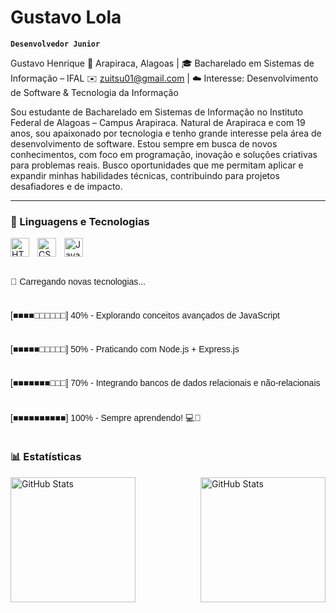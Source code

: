 # Gustavo Lola

**`Desenvolvedor Junior`**

Gustavo Henrique
📍 Arapiraca, Alagoas | 🎓 Bacharelado em Sistemas de Informação – IFAL
✉️ zuitsu01@gmail.com | ☁️ Interesse: Desenvolvimento de Software & Tecnologia da Informação

Sou estudante de Bacharelado em Sistemas de Informação no Instituto Federal de Alagoas – Campus Arapiraca. Natural de Arapiraca e com 19 anos, sou apaixonado por tecnologia e tenho grande interesse pela área de desenvolvimento de software. Estou sempre em busca de novos conhecimentos, com foco em programação, inovação e soluções criativas para problemas reais. Busco oportunidades que me permitam aplicar e expandir minhas habilidades técnicas, contribuindo para projetos desafiadores e de impacto.


---

### 🤖 Linguagens e Tecnologias

<img 
    align="left" 
    alt="HTML"
    title="HTML" 
    width="30px" 
    style="padding-right: 10px;" 
    src="https://cdn.jsdelivr.net/gh/devicons/devicon@latest/icons/html5/html5-original.svg" 
/>
<img 
    align="left" 
    alt="CSS" 
    title="CSS"
    width="30px" 
    style="padding-right: 10px;" 
    src="https://cdn.jsdelivr.net/gh/devicons/devicon@latest/icons/css3/css3-original.svg" 
/>
<img 
    align="left" 
    alt="JavaScript" 
    title="JavaScript"
    width="30px" 
    style="padding-right: 10px;" 
    src="https://cdn.jsdelivr.net/gh/devicons/devicon@latest/icons/javascript/javascript-original.svg" 
/>

<br></br>


<div style="display: flex; flex-direction: column; gap: 10px; font-family: sans-serif;">
  <p>🔄 Carregando novas tecnologias...</p>
  <p>[■■■■□□□□□□] 40% - Explorando conceitos avançados de JavaScript</p>
  <p>[■■■■■□□□□□] 50% - Praticando com Node.js + Express.js</p>
  <p>[■■■■■■■□□□] 70% - Integrando bancos de dados relacionais e não-relacionais</p>
  <p>[■■■■■■■■■■] 100% - Sempre aprendendo! 💻🚀</p>
</div>


### 📊 Estatísticas

<p>
  <img 
    align="left" 
    alt="GitHub Stats" 
    height="200" 
    style="padding-right: 10px;" 
    src="https://github-readme-stats.vercel.app/api?username=gustavo-lola&show_icons=true&theme=dracula&include_all_commits=true&locale=pt-br" 
  />

<img 
      align="right" 
      alt="GitHub Stats" 
      height="200" 
      src="https://github-readme-stats.vercel.app/api/top-langs/?username=gustavo-lola&theme=dracula&layout=compact&custom_title=Tecnologias&langs_count=9" 
  />

</p>
